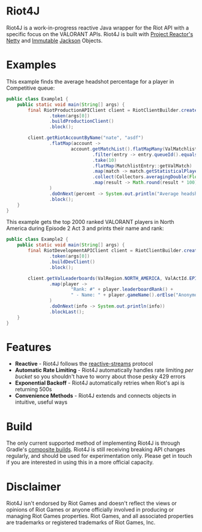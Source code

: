 # Riot4J
Riot4J is a work-in-progress reactive Java wrapper for the Riot API with a specific focus on the VALORANT APIs.
Riot4J is built with [Project Reactor's](https://projectreactor.io/) [Netty](https://github.com/reactor/reactor-netty) and
[Immutable](https://immutables.github.io/) [Jackson](https://github.com/FasterXML/jackson-databind) Objects.
# Examples
This example finds the average headshot percentage for a player in Competitive queue:
```java
public class Example1 {
    public static void main(String[] args) {
        final RiotProductionAPIClient client = RiotClientBuilder.create()
                .token(args[0])
                .buildProductionClient()
                .block();

        client.getRiotAccountByName("nate", "asdf")
                .flatMap(account ->
                        account.getMatchList().flatMapMany(ValMatchlist::matches)
                                .filter(entry -> entry.queueId().equals(ValQueueId.COMPETITIVE))
                                .take(10)
                                .flatMap(MatchlistEntry::getValMatch)
                                .map(match -> match.getStatisticalPlayer(account.puuid()).getHeadShotPercentage())
                                .collect(Collectors.averagingDouble(Float::doubleValue))
                                .map(result -> Math.round(result * 100))
                )
                .doOnNext(percent -> System.out.println("Average headshot percentage: " + percent + "%"))
                .block();
    }
}

```
This example gets the top 2000 ranked VALORANT players in North America during Episode 2 Act 3 and prints their name and rank:
```java
public class Example2 {
    public static void main(String[] args) {
        final RiotDevelopmentAPIClient client = RiotClientBuilder.create()
                .token(args[0])
                .buildDevClient()
                .block();

        client.getValLeaderboards(ValRegion.NORTH_AMERICA, ValActId.EPISODE_TWO_ACT_THREE, 0, 2000)
                .map(player -> 
                        "Rank: #" + player.leaderboardRank() + 
                        " - Name: " + player.gameName().orElse("Anonymous")
                )
                .doOnNext(info -> System.out.println(info))
                .blockLast();
    }
}
``` 
# Features
- **Reactive** - Riot4J follows the [reactive-streams](http://www.reactive-streams.org/) protocol
- **Automatic Rate Limiting** - Riot4J automatically handles rate limiting *per bucket* so you shouldn't have to worry about those pesky 429 errors
- **Exponential Backoff** - Riot4J automatically retries when Riot's api is returning 500s 
- **Convenience Methods** - Riot4J extends and connects objects in intuitive, useful ways
# Build
The only current supported method of implementing Riot4J is through Gradle's [composite builds](https://docs.gradle.org/current/userguide/composite_builds.html). Riot4J is still receiving breaking API changes regularly, and should be used for experimentation only. Please get in touch if you are interested in using this in a more official capacity.
# Disclaimer
Riot4J isn't endorsed by Riot Games and doesn't reflect the views or opinions of Riot Games or anyone officially involved in producing or managing Riot Games properties. Riot Games, and all associated properties are trademarks or registered trademarks of Riot Games, Inc.